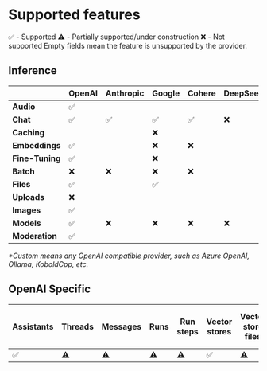 # Supported features

✅ - Supported
⚠️ - Partially supported/under construction
❌ - Not supported
Empty fields mean the feature is unsupported by the provider.

## Inference

|               | OpenAI | Anthropic | Google | Cohere | DeepSeek | Groq | xAI | Custom* |
|-------|-----------|-----------|-----------| -----------| -----------| -----------| -----------| -----------|
|**Audio**      | ✅ |    |     |     |   |     |     |     |
|**Chat**       | ✅ | ✅ | ✅ | ✅ | ❌ | ✅ | ❌ |  ✅ |
|**Caching**    |    |    |  ❌ |     |    |    |     |     |
|**Embeddings** | ✅ |    | ❌  | ❌ |    |    | ❌  |    |
|**Fine-Tuning**| ✅ |    | ❌  |    |    |    |      |    |
|**Batch**      | ❌ | ❌ | ❌ | ❌ |    | ❌ |     |    |
|**Files**      | ✅ |    | ✅ |     |    |     |     |    |
|**Uploads**    | ❌ |    |     |    |    |     |     |    |
|**Images**     | ✅ |    |     |    |    |     |     |    |
|**Models**     | ✅ | ❌ | ❌ | ❌ | ❌ | ❌ | ❌ | ✅ |
|**Moderation** | ✅ |    |     |    |    |     |     |    |

_*Custom means any OpenAI compatible provider, such as Azure OpenAI, Ollama, KoboldCpp, etc._

## OpenAI Specific

 Assistants | Threads | Messages | Runs | Run steps | Vector stores | Vector store files | Vector store file batches | Realtime |
|-----------|------------|---------|----------|------| ---------------|-------------------|-------------------------|-----------|
| ✅ | ⚠️ | ⚠️ | ⚠️ | ⚠️ | ✅ | ⚠️ | ❌  | ❌ |

